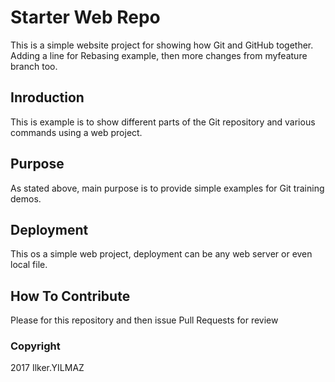 # Starter Web Repo

This is a simple website project for showing how Git and GitHub together.
Adding a line for Rebasing example, then more changes from myfeature branch too.

## Inroduction

This is example is to show different parts of the Git repository and various commands using a web project.

## Purpose

As stated above, main purpose is to provide simple examples for Git training demos.

## Deployment

This os a simple web project, deployment can be any web server or even local file.

## How To Contribute

Please for this repository and then issue Pull Requests for review

### Copyright

2017 Ilker.YILMAZ